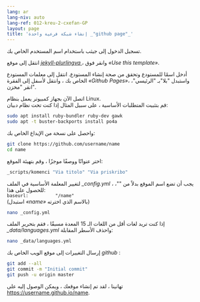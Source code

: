 ```yaml
---
lang: ar
lang-niv: auto
lang-ref: 012-kreu-2-cxefan-GP
layout: page
title: 'إنشاء شبكة فرعية واحدة _"github page"_'
---
```


تسجيل الدخول إلى جيثب باستخدام اسم المستخدم الخاص بك.  

انتقل إلى موقع [ _jekyll-plurlingva_ ](https://github.com/jmichault/jekyll-plurlingva)، وانقر فوق _«Use this template»_.

أدخل اسمًا للمستودع وتحقق من صحة إنشاء المستودع.
انتقل إلى معلمات المستودع الخاص بك ، وانتقل لأسفل إلى الفقرة _«Github Pages»_، واستبدل "بلا"بـ "الرئيسي"، انقر "مخزن".

اتصل الآن بجهاز كمبيوتر يعمل بنظام Linux.  
قم بتثبيت المتطلبات الأساسية ، على سبيل المثال إذا كنت تحت نظام دبيان:
```bash
sudo apt install ruby-bundler ruby-dev gawk
sudo apt -t buster-backports install po4a
```

واحصل على نسخة من الإيداع الخاص بك:
```bash
git clone https://github.com/username/name
cd name
```

اختر عنوانًا ووصفًا موجزًا ​​، وقم بتهيئة الموقع:
```bash
_scripts/komenci "Via titolo" "Via priskribo"
```

لتغيير المعلمة الأساسية في الملف _\_config.yml_ ، يجب أن تضع اسم الموقع بدلاً من ""، للحصول على هذا:  
    `baseurl:          "/name"`  
    (استبدل _«name»_ بالاسم الذي اخترته)
```bash
nano _config.yml
```

إذا كنت تريد لغات أقل من اللغات الـ 15 المعدة مسبقًا ، فقم بتحرير الملف _\_data/languages.yml_ واحذف الأسطر المقابلة:
```bash
nano _data/languages.yml
```

إرسال التغييرات إلى موقع الويب الخاص بك _github_ :
```bash
git add --all
git commit -m "Initial commit"
git push -u origin master
```

تهانينا ، لقد تم إنشاء موقعك ، ويمكن الوصول إليه على https://username.github.io/name.

